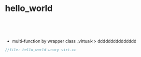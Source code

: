 # hello_world
&nbsp;  
&nbsp;  
&nbsp;

- multi-function by wrapper class \_virtual&lt;&gt; ddddddddddddddd
```c++
//file: hello_world-unary-virt.cc


```
